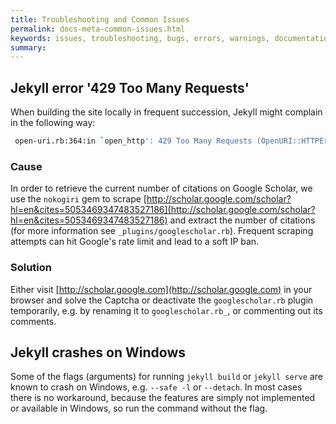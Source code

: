 ```yaml
---
title: Troubleshooting and Common Issues
permalink: docs-meta-common-issues.html
keywords: issues, troubleshooting, bugs, errors, warnings, documentation, jekyll, build locally
summary:
---
```


## Jekyll error '429 Too Many Requests'

When building the site locally in frequent succession, Jekyll might complain in the following way:

```bash
 open-uri.rb:364:in `open_http': 429 Too Many Requests (OpenURI::HTTPError)
```

### Cause

In order to retrieve the current number of citations on Google Scholar, we use the `nokogiri` gem to scrape [http://scholar.google.com/scholar?hl=en&cites=5053469347483527186](http://scholar.google.com/scholar?hl=en&cites=5053469347483527186) and extract the number of citations (for more information see `_plugins/googlescholar.rb`). Frequent scraping attempts can hit Google's rate limit and lead to a soft IP ban.

### Solution

Either visit [http://scholar.google.com](http://scholar.google.com) in your browser and solve the Captcha or deactivate the `googlescholar.rb` plugin temporarily, e.g. by renaming it to `googlescholar.rb_`, or commenting out its comments.

## Jekyll crashes on Windows

Some of the flags (arguments) for running `jekyll build` or `jekyll serve` are known to crash on Windows, e.g. `--safe -l` or `--detach`. In most cases there is no workaround, because the features are simply not implemented or available in Windows, so run the command without the flag.
